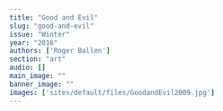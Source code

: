 ```yaml
---
title: "Good and Evil"
slug: "good-and-evil"
issue: "Winter"
year: "2016"
authors: ['Roger Ballen']
section: "art"
audio: []
main_image: ""
banner_image: ""
images: ['sites/default/files/GoodandEvil2009.jpg']
---
```

